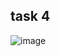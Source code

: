 ## task 4

![image](https://github.com/user-attachments/assets/5c60d788-54f1-400e-aff9-9b80ed76a1ee)
